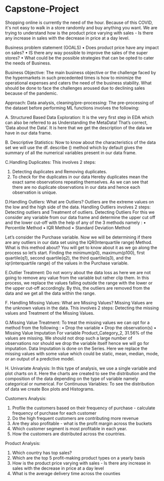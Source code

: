 # Capstone-Project

Shopping online is currently the need of the hour. Because of this COVID, it's not easy to walk in a store randomly and buy anything you want. 
We are trying to understand how is the product price varying with sales - Is there any increase in sales with the decrease in price at a day level.

Business problem statement (GOALS)
• Does product price have any impact on sales?
• IS there any way possible to improve the sales of the super stores?
• What could be the possible strategies that can be opted to cater the needs of Business.

Business Objective:
The main business objective or the challenge faced by the hypermarkets in such precedented times is how to minimize the operational expenses and
caters the need of the business stability. What should be done to face the challenges aroused due to declining sales because of the pandemic.

Approach:
Data analysis, cleaning/pre-processing: The pre-processing of the dataset before performing ML functions involves the following:

A. Structured Based Data Exploration:
It is the very first step in EDA which can also be referred to as Understanding the MetaData! That’s correct, ‘Data about the Data’. 
It is here that we get the description of the data we have in our data frame.

B. Descriptive Statistics:
Now to know about the characteristics of the data set we will use the df. describe () method which by default gives the summary of all the numerical variables present
in our data frame.

C.Handling Duplicates:
This involves 2 steps: 
1. Detecting duplicates and Removing duplicates. 
2. To check for the duplicates in our data Hereby duplicates mean the exact same observations repeating themselves. As we can see that there are no duplicate 
observations in our data and hence each observation is unique.

D.Handling Outliers:
What are Outliers? 
Outliers are the extreme values on the low and the high side of the data. 
Handling Outliers involves 2 steps: Detecting outliers and Treatment of outliers. 
Detecting Outliers For this we consider any variable from our data frame and determine the upper cut off and the lower cut-off with the help of any of the 3 methods
namely : 
• Percentile Method 
• IQR Method 
• Standard Deviation Method

Let’s consider the Purchase variable. Now we will be determining if there are any outliers in our data set using the IQR(Interquartile range) Method. 
What is this method about? You will get to know about it as we go along the process so let’s start. Finding the minimum(p0), maximum(p100), first quartile(q1), 
second quartile(q2), the third quartile(q3), and the iqr(interquartile range) of the values in the Purchase variable.

E.Outlier Treatment:
Do not worry about the data loss as here we are not going to remove any value from the variable but rather clip them. In this process, we replace the values falling
outside the range with the lower or the upper cut-off accordingly. By this, the outliers are removed from the data and we get all the data within the range.

F. Handling Missing Values:
What are Missing Values? 
Missing Values are the unknown values in the data. This involves 2 steps: Detecting the missing values and Treatment of the Missing Values.

G.Missing Value Treatment:
To treat the missing values we can opt for a method from the following : 
• Drop the variable 
• Drop the observation(s) 
• Missing Value Imputation 
For variable Product_Category_2, 31.56% of the values are missing. We should not drop such a large number of observations nor should we drop the variable itself 
hence we will go for imputation. Data Imputation is done on the Series. Here we replace the missing values with some value which could be static, mean, median, mode,
or an output of a predictive model.

H. Univariate Analysis:
In this type of analysis, we use a single variable and plot charts on it. Here the charts are created to see the distribution and the composition of the data 
depending on the type of variable namely categorical or numerical. For Continuous Variables: To see the distribution of data we create Box plots and Histograms.

Customers Analysis:
1. Profile the customers based on their frequency of purchase - calculate frequency of purchase for each customer
2. Do the high frequent customers are contributing more revenue
3. Are they also profitable - what is the profit margin across the buckets
4. Which customer segment is most profitable in each year.
5. How the customers are distributed across the countries.

Product Analysis:
1. Which country has top sales?
2. Which are the top 5 profit-making product types on a yearly basis
3. How is the product price varying with sales - Is there any increase in sales with the decrease in price at a day level
4. What is the average delivery time across the counties
